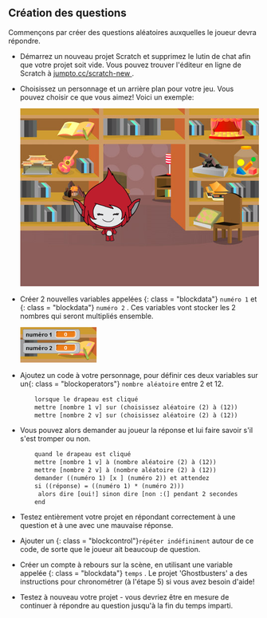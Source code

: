## Création des questions

Commençons par créer des questions aléatoires auxquelles le joueur devra répondre.

+ Démarrez un nouveau projet Scratch et supprimez le lutin de chat afin que votre projet soit vide. Vous pouvez trouver l'éditeur en ligne de Scratch à <a href="http://jumpto.cc/scratch-new" target="_blank"> jumpto.cc/scratch-new </a> .

+ Choisissez un personnage et un arrière plan pour votre jeu. Vous pouvez choisir ce que vous aimez! Voici un exemple:
    
    ![capture d'écran](images/brain-setting.png)

+ Créer 2 nouvelles variables appelées {: class = "blockdata"} ` numéro 1 ` et {: class = "blockdata"} ` numéro 2 ` . Ces variables vont stocker les 2 nombres qui seront multipliés ensemble.
    
    ![capture d'écran](images/brain-variables.png)

+ Ajoutez un code à votre personnage, pour définir ces deux variables sur un{: class = "blockoperators"} ` nombre aléatoire ` entre 2 et 12.
    
    ```blocks
        lorsque le drapeau est cliqué
        mettre [nombre 1 v] sur (choisissez aléatoire (2) à (12)) 
        mettre [nombre 2 v] sur (choisissez aléatoire (2) à (12))
    ```

+ Vous pouvez alors demander au joueur la réponse et lui faire savoir s'il s'est tromper ou non.
    
    ```blocks
        quand le drapeau est cliqué 
        mettre [nombre 1 v] à (nombre aléatoire (2) à (12))  
        mettre [nombre 2 v] à (nombre aléatoire (2) à (12)) 
        demander ((numéro 1) [x ] (numéro 2)) et attendez 
        si ((réponse) = ((numéro 1) * (numéro 2))) 
         alors dire [oui!] sinon dire [non :(] pendant 2 secondes
        end  
    ```

+ Testez entièrement votre projet en répondant correctement à une question et à une avec une mauvaise réponse.

+ Ajouter un {: class = "blockcontrol"}` répéter indéfiniment ` autour de ce code, de sorte que le joueur ait beaucoup de question.

+ Créer un compte à rebours sur la scène, en utilisant une variable appelée {: class = "blockdata"} ` temps ` . Le projet 'Ghostbusters' a des instructions pour chronométrer (à l'étape 5) si vous avez besoin d'aide!

+ Testez à nouveau votre projet - vous devriez être en mesure de continuer à répondre au question jusqu'à la fin du temps imparti.